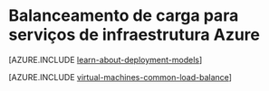 <properties
    pageTitle="Balanceamento de carga para serviços de infraestrutura | Microsoft Azure"
    description="Descreve os dois tipos de balanceamento de carga suportados pelo Azure: carregar balanceador para serviços de nuvem e gerente de tráfego do Azure para tráfego de cliente."
    services="load-balancer"
    documentationCenter=""
    authors="sdwheeler"
    manager="carmonm"
    editor=""/>

<tags
    ms.service="load-balancer"
    ms.workload="infrastructure-services"
    ms.tgt_pltfrm="vm-linux"
    ms.devlang="na"
    ms.topic="article"
    ms.date="02/02/2016"
    ms.author="sewhee"/>

# <a name="load-balancing-for-azure-infrastructure-services"></a>Balanceamento de carga para serviços de infraestrutura Azure

[AZURE.INCLUDE [learn-about-deployment-models](../../includes/learn-about-deployment-models-both-include.md)]

[AZURE.INCLUDE [virtual-machines-common-load-balance](../../includes/virtual-machines-common-load-balance.md)]

